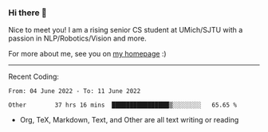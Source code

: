 ### Hi there 👋

Nice to meet you! I am a rising senior CS student at UMich/SJTU with a passion in NLP/Robotics/Vision and more. 

For more about me, see you on [my homepage](https://jiayipan.me) :)

---

Recent Coding:
<!--START_SECTION:waka-->

```text
From: 04 June 2022 - To: 11 June 2022

Other        37 hrs 16 mins  ████████████████▒░░░░░░░░   65.65 %
```

<!--END_SECTION:waka-->
- Org, TeX, Markdown, Text, and Other are all text writing or reading

